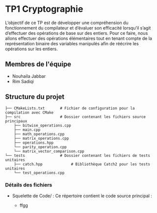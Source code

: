 # TP1 Cryptographie

L’objectif de ce TP est de développer une compréhension du fonctionnement du compilateur et d’évaluer son efficacité lorsqu’il s’agit d’effectuer des opérations de base sur des entiers. Pour ce faire, nous allons effectuer des opérations élémentaires tout en tenant compte de la représentation binaire des variables manipulés afin de réécrire les opérations sur les entiers.

## Membres de l'équipe

 + Nouhaila Jabbar
 + Rim Sadiqi

## Structure du projet

    ├── CMakeLists.txt       # Fichier de configuration pour la compilation avec CMake
    ├── src                  # Dossier contenant les fichiers source principaux
        ├── bitwise_operations.cpp 
        ├── main.cpp              
        ├── math_operations.cpp   
        ├── matrix_operations.cpp  
        ├── operations.hpp        
        └── parity_operation.cpp
        └── matrix_vector_comparison.cpp  
    └── tests                # Dossier contenant les fichiers de tests unitaires
        ├── catch.hpp             # Bibliothèque Catch2 pour les tests unitaires
        └── test_operations.cpp  

### Détails des fichiers

* Squelette de Code/ : Ce répertoire contient le code source principal :

     + ffgg
 



